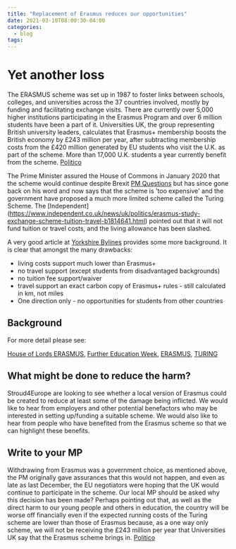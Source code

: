 ```yaml
---
title: "Replacement of Erasmus reduces our opportunities"
date: 2021-03-10T08:00:30-04:00
categories:
  - blog
tags:
---
```


# Yet another loss

The ERASMUS scheme was set up in 1987 to foster links between schools, colleges, and universities across the 37 countries involved, mostly by funding and facilitating exchange visits. There are currently over 5,000 higher institutions participating in the Erasmus Program  and over 6 million students have been a part of it. Universities UK, the group representing British university leaders, calculates that Erasmus+ membership boosts the British economy by £243 million per year, after subtracting membership costs from the £420 million generated by EU students who visit the U.K. as part of the scheme. More than 17,000 U.K. students a year currently benefit from the scheme. [Politico](https://www.politico.eu/article/uk-unlikely-to-participate-in-erasmus-post-brexit/)

The Prime Minister assured the House of Commons in January 2020 that the scheme would continue despite Brexit [PM Questions](https://universitybusiness.co.uk/international/there-is-no-threat-to-the-erasmus-scheme-johnson/) but has since gone back on his word and now says that the scheme is 'too expensive' and the government have proposed a much more limited scheme called the Turing Scheme. The [Independent] (https://www.independent.co.uk/news/uk/politics/erasmus-study-exchange-scheme-tuition-travel-b1814641.html) pointed out that it will not fund tuition or travel costs, and the living allowance has been slashed.

 A very good article at [Yorkshire Bylines](https://yorkshirebylines.co.uk/exiting-erasmus-is-an-avoidable-mistake/) provides some more background. It is clear that amongst the many drawbacks:

- living costs support much lower than Erasmus+
- no travel support (except students from disadvantaged backgrounds)
- no tuition fee support/waiver
- travel support an exact carbon copy of Erasmus+ rules - still calculated in km, not miles
- One direction only - no opportunities for students from other countries

## Background

For more detail please see:

[House of Lords ERASMUS](https://publications.parliament.uk/pa/ld201719/ldselect/ldeucom/283/283.pdf),
[Further Education Week](https://feweek.co.uk/2021/03/09/the-turing-scheme-has-big-boots-to-fill/),
[ERASMUS](https://ec.europa.eu/programmes/erasmus-plus/resources/documents/erasmus-programme-guide-2020_en),
[TURING](https://turing-scheme.org.uk/funding-opportunities/higher-education-funding/)

## What might be done to reduce the harm?

Stroud4Europe are looking to see whether a local version of Erasmus could be created to reduce at least some of the damage being inflicted. We would like to hear from employers and other potential benefactors who may be interested in setting up/funding a suitable scheme. We would also like to hear from people who have benefited from the Erasmus scheme so that we can highlight these benefits.

## Write to your MP
Withdrawing from Erasmus was a government choice, as mentioned above, the PM originally gave assurances that this would not happen, and even as late as last December, the EU negotiators were hoping that the UK would continue to participate in the scheme. Our local MP should be asked why this decision has been made? Perhaps pointing out that, as well as the direct harm to our young people and others in education, the country will be worse off financially even if the expected running costs of the Turing scheme are lower than those of Erasmus because, as a one way only scheme, we will not be receiving the £243 million per year that Universities UK say that the Erasmus scheme brings in. [Politico](https://www.politico.eu/article/uk-unlikely-to-participate-in-erasmus-post-brexit/)
